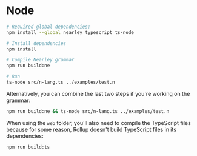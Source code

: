 # Node

```sh
# Required global dependencies:
npm install --global nearley typescript ts-node

# Install dependencies
npm install

# Compile Nearley grammar
npm run build:ne

# Run
ts-node src/n-lang.ts ../examples/test.n
```

Alternatively, you can combine the last two steps if you're working on the grammar:

```sh
npm run build:ne && ts-node src/n-lang.ts ../examples/test.n
```

When using the `web` folder, you'll also need to compile the TypeScript files
because for some reason, Rollup doesn't build TypeScript files in its
dependencies:

```sh
npm run build:ts
```
